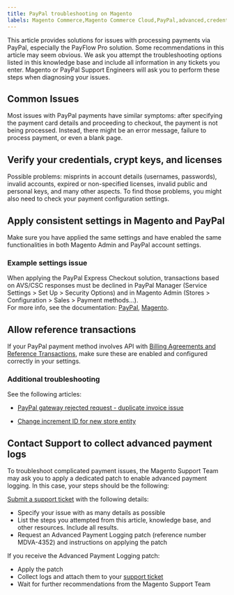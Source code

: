 ```yaml
---
title: PayPal troubleshooting on Magento
labels: Magento Commerce,Magento Commerce Cloud,PayPal,advanced,credentials,crypt,license,log,payflow,payment,troubleshooting
---
```


This article provides solutions for issues with processing payments via PayPal, especially the PayFlow Pro solution. Some recommendations in this article may seem obvious. We ask you attempt the troubleshooting options listed in this knowledge base and include all information in any tickets you enter. Magento or PayPal Support Engineers will ask you to perform these steps when diagnosing your issues.

## Common Issues

Most issues with PayPal payments have similar symptoms: after specifying the payment card details and proceeding to checkout, the payment is not being processed. Instead, there might be an error message, failure to process payment, or even a blank page.

## Verify your credentials, crypt keys, and licenses

Possible problems: misprints in account details (usernames, passwords), invalid accounts, expired or non-specified licenses, invalid public and personal keys, and many other aspects. To find those problems, you might also need to check your payment configuration settings.

## Apply consistent settings in Magento and PayPal

Make sure you have applied the same settings and have enabled the same functionalities in both Magento Admin and PayPal account settings.

### Example settings issue  

When applying the PayPal Express Checkout solution, transactions based on AVS/CSC responses must be declined in PayPal Manager (Service Settings > Set Up > Security Options) and in Magento Admin (Stores > Configuration > Sales > Payment methods...).  
For more info, see the documentation: [PayPal](https://www.paypalobjects.com/en_US/vhelp/paypalmanager_help/setup.htm), [Magento](http://docs.magento.com/m2/ee/user_guide/payment/paypal-express-checkout.html).

## Allow reference transactions

If your PayPal payment method involves API with [Billing Agreements and Reference Transactions](https://developer.paypal.com/docs/classic/express-checkout/integration-guide/ECReferenceTxns/), make sure these are enabled and configured correctly in your settings.

### Additional troubleshooting

See the following articles:

* [PayPal gateway rejected request - duplicate invoice issue](https://support.magento.com/hc/en-us/articles/115002457473)
    
    
* [Change increment ID for new store entity](https://support.magento.com/hc/en-us/articles/360004002914)
    
    

## Contact Support to collect advanced payment logs

To troubleshoot complicated payment issues, the Magento Support Team may ask you to apply a dedicated patch to enable advanced payment logging. In this case, your steps should be the following:

[Submit a support ticket](https://support.magento.com/hc/en-us/articles/360019088251) with the following details:

* Specify your issue with as many details as possible
* List the steps you attempted from this article, knowledge base, and other resources. Include all results.
* Request an Advanced Payment Logging patch (reference number MDVA-4352) and instructions on applying the patch

If you receive the Advanced Payment Logging patch:

* Apply the patch 
* Collect logs and attach them to your [support ticket](https://support.magento.com/hc/en-us/articles/360019088251-Submit-a-support-ticket)
* Wait for further recommendations from the Magento Support Team